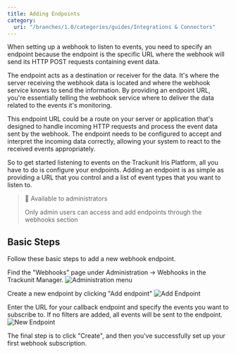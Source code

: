 ```yaml
---
title: Adding Endpoints
category:
  uri: "/branches/1.0/categories/guides/Integrations & Connectors"
---
```

When setting up a webhook to listen to events, you need to specify an endpoint because the endpoint is the specific URL where the webhook will send its HTTP POST requests containing event data.

The endpoint acts as a destination or receiver for the data. It's where the server receiving the webhook data is located and where the webhook service knows to send the information. By providing an endpoint URL, you're essentially telling the webhook service where to deliver the data related to the events it's monitoring.

This endpoint URL could be a route on your server or application that's designed to handle incoming HTTP requests and process the event data sent by the webhook. The endpoint needs to be configured to accept and interpret the incoming data correctly, allowing your system to react to the received events appropriately.

So to get started listening to events on the Trackunit Iris Platform, all you have to do is configure your endpoints. Adding an endpoint is as simple as providing a URL that you control and a list of event types that you want to listen to.

> 🚧 Available to administrators
>
> Only admin users can access and add endpoints through the webhooks section

## Basic Steps

Follow these basic steps to add a new webhook endpoint.

Find the "Webhooks" page under Administration → Webhooks in the Trackunit Manager.
![Administration menu](https://cdn.statically.io/gh/trackunit/developer-hub/master/guides/webhooks/webhooks-administration-menu.png)

Create a new endpoint by clicking "Add endpoint"
![Add Endpoint](https://cdn.statically.io/gh/trackunit/developer-hub/master/guides/webhooks/webhooks-add-endpoint.png)

Enter the URL for your callback endpoint and specify the events you want to subscribe to. If no filters are added, all events will be sent to the endpoint.
![New Endpoint](https://cdn.statically.io/gh/trackunit/developer-hub/master/guides/webhooks/webhooks-new-endpoint.png)

The final step is to click "Create", and then you've successfully set up your first webhook subscription.
